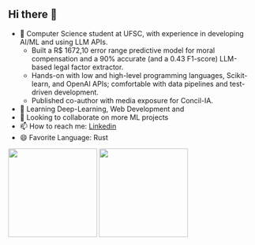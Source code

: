 ## Hi there 👋

<!-- 
[https://emojipedia.org](https://emojipedia.org/)
-->

- 🔭 Computer Science student at UFSC, with experience in developing AI/ML and using LLM APIs.
  - Built a R$ 1672,10 error range predictive model for moral compensation and a 90% accurate (and a 0.43 F1-score) LLM-based legal factor extractor.
  - Hands-on with low and high-level programming languages, Scikit-learn, and OpenAI APIs; comfortable with data pipelines and test-driven development.
  - Published co-author with media exposure for Concil-IA.
- 🌱 Learning Deep-Learning, Web Development and
- 👯 Looking to collaborate on more ML projects
- 📫 How to reach me: [Linkedin](https://www.linkedin.com/in/maykon-marcos-junior-dev/)
- 😄 Favorite Language: Rust

<div>
  <img height="180em" src="https://github-readme-stats.vercel.app/api?username=maykonmarcosjunior&show_icons=true&theme=great-gatsby&include_all_commits=true&count_private=true"/>
  <img height="180em" src="https://github-readme-stats.vercel.app/api/top-langs?username=maykonmarcosjunior&layout=compact&langs_count=8&theme=great-gatsby"/>
</div>
